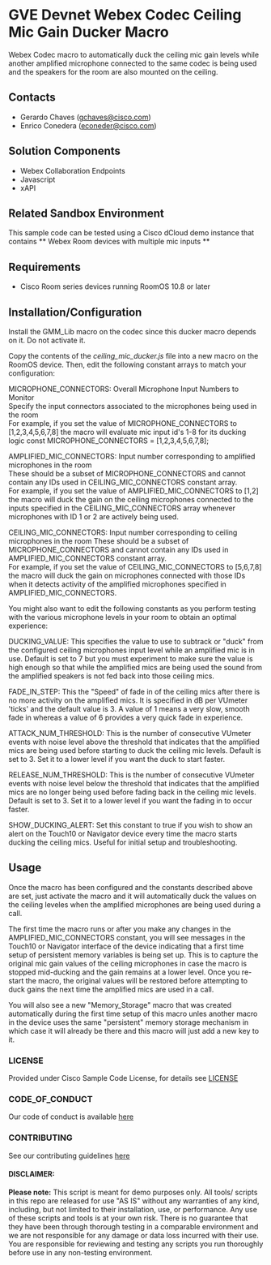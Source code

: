 # GVE Devnet Webex Codec Ceiling Mic Gain Ducker Macro
Webex Codec macro to automatically duck the ceiling mic gain levels while another amplified microphone connected to the same codec is being used and the speakers for the room are also mounted on the ceiling. 


## Contacts
* Gerardo Chaves (gchaves@cisco.com)
* Enrico Conedera (econeder@cisco.com)

## Solution Components
* Webex Collaboration Endpoints
*  Javascript
*  xAPI

## Related Sandbox Environment

This sample code can be tested using a Cisco dCloud demo instance that contains ** Webex Room devices with multiple mic inputs **

## Requirements
* Cisco Room series devices running RoomOS 10.8 or later

## Installation/Configuration

Install the GMM_Lib macro on the codec since this ducker macro depends on it. Do not activate it.  

Copy the contents of the *ceiling_mic_ducker.js* file into a new macro on the RoomOS device.
Then, edit the following constant arrays to match your configuration: 

MICROPHONE_CONNECTORS: Overall Microphone Input Numbers to Monitor  
Specify the input connectors associated to the microphones being used in the room  
For example, if you set the value of MICROPHONE_CONNECTORS to [1,2,3,4,5,6,7,8] the macro will evaluate mic input id's 1-8 for its ducking logic
const MICROPHONE_CONNECTORS = [1,2,3,4,5,6,7,8];  

AMPLIFIED_MIC_CONNECTORS: Input number corresponding to amplified microphones in the room  
These should be a subset of MICROPHONE_CONNECTORS and cannot contain any IDs used in CEILING_MIC_CONNECTORS constant array.  
For example, if you set the value of AMPLIFIED_MIC_CONNECTORS to [1,2] the macro will duck the gain on the ceiling microphones
connected to the inputs specified in the CEILING_MIC_CONNECTORS array whenever microphones with ID 1 or 2 are actively being used.  

CEILING_MIC_CONNECTORS: Input number corresponding to ceiling microphones in the room
These should be a subset of MICROPHONE_CONNECTORS and cannot contain any IDs used in AMPLIFIED_MIC_CONNECTORS constant array.  
For example, if you set the value of CEILING_MIC_CONNECTORS to [5,6,7,8] the macro will duck the gain on microphones connected 
with those IDs when it detects activity of the amplified microphones specified in AMPLIFIED_MIC_CONNECTORS.  

You might also want to edit the following constants as you perform testing with the various microphone 
levels in your room to obtain an optimal experience:  


DUCKING_VALUE: This specifies the value to use to subtrack or "duck" from the configured ceiling microphones input level while an amplified mic 
is in use. Default is set to 7 but you must experiment to make sure the value is high enough so that while the amplified mics are being 
used the sound from the amplified speakers is not fed back into those ceiling mics.

FADE_IN_STEP: This the "Speed" of fade in of the ceiling mics after there is no more activity on the amplified mics. It is specified in dB per VUmeter 'ticks' and 
the default value is 3. A value of 1 means a very slow, smooth fade in whereas a value of 6 provides a very quick fade in experience. 

ATTACK_NUM_THRESHOLD: This is the number of consecutive VUmeter events with noise level above the threshold that indicates that the amplified 
mics are being used before starting to duck the ceiling mic levels. Default is set to 3. Set it to a lower level if you want the duck to start 
faster. 

RELEASE_NUM_THRESHOLD: This is the number of consecutive VUmeter events with noise level below the threshold that indicates that the amplified 
mics are no longer being used before fading back in the ceiling mic levels. Default is set to 3. Set it to a lower level if you want the fading in 
to occur faster.  

SHOW_DUCKING_ALERT: Set this constant to true if you wish to show an alert on the Touch10 or Navigator device every time the macro 
starts ducking the ceiling mics. Useful for initial setup and troubleshooting.  


## Usage

Once the macro has been configured and the constants described above are set, just activate the macro and it will automatically 
duck the values on the ceiling leveles when the amplified microphones are being used during a call.  

The first time the macro runs or after you make any changes in the AMPLIFIED_MIC_CONNECTORS constant, you will see messages
 in the Touch10 or Navigator interface of the device indicating that a first time setup of persistent memory variables is being
 set up. This is to capture the original mic gain values of the ceiling microphones in case the macro is stopped mid-ducking and 
 the gain remains at a lower level. Once you re-start the macro, the original values will be restored before attempting to duck
 gains the next time the amplified mics are used in a call.  

You will also see a new "Memory_Storage" macro that was created automatically during the first time setup of this macro unles another
 macro in the device uses the same "persistent" memory storage mechanism in which case it will already be there and this macro will
 just add a new key to it. 



### LICENSE

Provided under Cisco Sample Code License, for details see [LICENSE](LICENSE.md)

### CODE_OF_CONDUCT

Our code of conduct is available [here](CODE_OF_CONDUCT.md)

### CONTRIBUTING

See our contributing guidelines [here](CONTRIBUTING.md)

#### DISCLAIMER:
<b>Please note:</b> This script is meant for demo purposes only. All tools/ scripts in this repo are released for use "AS IS" without any warranties of any kind, including, but not limited to their installation, use, or performance. Any use of these scripts and tools is at your own risk. There is no guarantee that they have been through thorough testing in a comparable environment and we are not responsible for any damage or data loss incurred with their use.
You are responsible for reviewing and testing any scripts you run thoroughly before use in any non-testing environment.